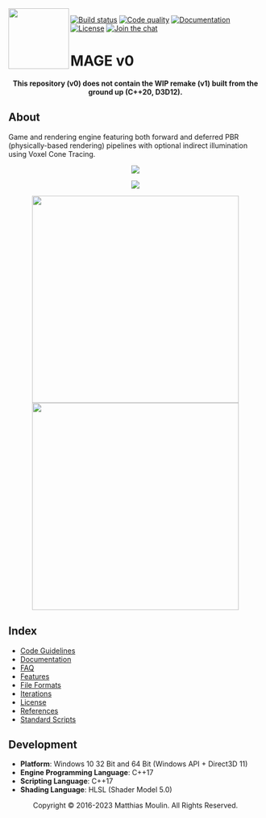 <img align="left" src="https://github.com/matt77hias/MAGE-v0-Meta/blob/master/res/MAGE.png" width="120px"/>

[![Build status][actions-svg]][actions] [![Code quality][codacy-svg]][codacy] [![Documentation][documentation-svg]][documentation] [![License][license-svg]][license] [![Join the chat][gitter-svg]][gitter]

[actions-svg]:       https://github.com/matt77hias/MAGE-v0/workflows/Contribution/badge.svg?branch=master
[codacy-svg]:        https://api.codacy.com/project/badge/Grade/9d2719c91eb445fd916fd07bdeff098d
[documentation-svg]: https://img.shields.io/badge/docs-doxygen-blue.svg
[license-svg]:       https://img.shields.io/badge/license-GPL%203.0-blue.svg
[gitter-svg]:        https://badges.gitter.im/mage_dev/community.svg

[actions]:           https://github.com/matt77hias/MAGE-v0/actions?query=workflow%3AContribution
[codacy]:            https://www.codacy.com/app/matt77hias/MAGE-v0?utm_source=github.com&amp;utm_medium=referral&amp;utm_content=matt77hias/MAGE-v0&amp;utm_campaign=Badge_Grade
[documentation]:     https://matt77hias.github.io/MAGE-v0-Doc
[license]:           LICENSE.txt
[gitter]:            https://gitter.im/mage_dev/community

# MAGE v0

<p align="center"><b>This repository (v0) does not contain the WIP remake (v1) built from the ground up (C++20, D3D12).</b></p>

## About
Game and rendering engine featuring both forward and deferred PBR (physically-based rendering) pipelines with optional indirect illumination using Voxel Cone Tracing.

<p align="center"><img src="https://github.com/matt77hias/MAGE-v0-Meta/blob/master/res/Example.png"></p>
<p align="center"><img src="https://github.com/matt77hias/MAGE-v0-Meta/blob/master/res/Example 4.png"></p>
<p align="center"><img src="https://github.com/matt77hias/MAGE-v0-Meta/blob/master/res/Example 2.png" width="410"><img src="https://github.com/matt77hias/MAGE-v0-Meta/blob/master/res/Example 3.png" width="410"></p>

## Index
* [Code Guidelines](MAGE/Meta/CodeGuidelines.md)
* [Documentation](https://matt77hias.github.io/MAGE-v0-Doc/MAGE-Doc/html/index.html)
* [FAQ](MAGE/Meta/FrequentlyAskedQuestions.md)
* [Features](MAGE/Meta/Features.md)
* [File Formats](MAGE/Meta/FileFormats.md)
* [Iterations](MAGE/Meta/Iterations.md)
* [License](https://raw.githubusercontent.com/matt77hias/MAGE-v0/master/LICENSE.txt)
* [References](MAGE/Meta/References.md)
* [Standard Scripts](MAGE/Meta/StandardScripts.md)

## Development
* **Platform**: Windows 10 32 Bit and 64 Bit (Windows API + Direct3D 11)
* **Engine Programming Language**: C++17
* **Scripting Language**: C++17
* **Shading Language**: HLSL (Shader Model 5.0)


<p align="center">Copyright © 2016-2023 Matthias Moulin. All Rights Reserved.</p>
